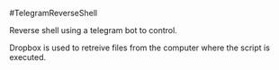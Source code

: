 #TelegramReverseShell

Reverse shell using a telegram bot to control.

Dropbox is used to retreive files from the computer where the script is executed.
